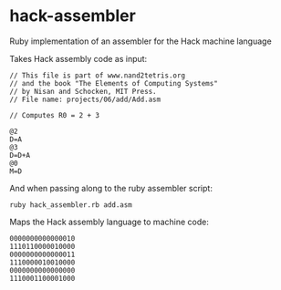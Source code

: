 # hack-assembler
Ruby implementation of an assembler for the Hack machine language


Takes Hack assembly code as input:

```
// This file is part of www.nand2tetris.org
// and the book "The Elements of Computing Systems"
// by Nisan and Schocken, MIT Press.
// File name: projects/06/add/Add.asm

// Computes R0 = 2 + 3

@2
D=A
@3
D=D+A
@0
M=D
```

And when passing along to the ruby assembler script:

```
ruby hack_assembler.rb add.asm
```

Maps the Hack assembly language to machine code:

```
0000000000000010
1110110000010000
0000000000000011
1110000010010000
0000000000000000
1110001100001000
```
